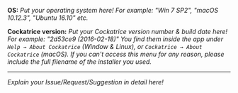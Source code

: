 <b>OS:</b>
*Put your operating system here! For example: "Win 7 SP2", "macOS 10.12.3", "Ubuntu 16.10" etc.*

<b>Cockatrice version:</b>
*Put your Cockatrice version number & build date here! For example: "2d53ce9 (2016-02-18)"
You find them inside the app under `Help → About Cockatrice` (Window & Linux), or `Cockatrice → About Cockatrice` (macOS).
If you can't access this menu for any reason, please include the full filename of the installer you used.*

__________


*Explain your Issue/Request/Suggestion in detail here!*
